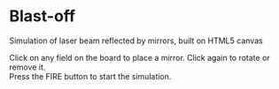 # Blast-off
Simulation of laser beam reflected by mirrors, built on HTML5 canvas

Click on any field on the board to place a mirror. Click again to rotate or remove it. <br>
Press the FIRE button to start the simulation.
